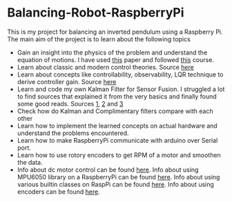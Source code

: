 # Balancing-Robot-RaspberryPi
This is my project for balancing an inverted pendulum using a Raspberry Pi. The main aim of the project is to learn about the following topics
- Gain an insight into the physics of the problem and understand the equation of motions. I have used [this](https://content.sciendo.com/view/journals/meceng/61/2/article-p331.xml) paper and followed [this](https://www.coursera.org/learn/mobile-robot) course. 
- Learn about classic and modern control theories. Source [here](https://www.youtube.com/watch?v=Pi7l8mMjYVE&list=PLMrJAkhIeNNR20Mz-VpzgfQs5zrYi085m)
- Learn about concepts like controllability, observability, LQR technique to derive controller gain. Source [here](https://www.youtube.com/watch?v=Pi7l8mMjYVE&list=PLMrJAkhIeNNR20Mz-VpzgfQs5zrYi085m)
- Learn and code my own Kalman Filter for Sensor Fusion. I struggled a lot to find sources that explained it from the very basics and finally found some good reads. Sources [1](https://home.wlu.edu/~levys/kalman_tutorial/), [2](http://blog.tkjelectronics.dk/2012/09/a-practical-approach-to-kalman-filter-and-how-to-implement-it/) and [3](https://github.com/balzer82/Kalman/blob/master/Kalman-Filter-CV.ipynb?create=1)
- Check how do Kalman and Complimentary filters compare with each other
- Learn how to implement the learned concepts on actual hardware and understand the problems encountered.
- Learn how to make RaspberryPi communicate with arduino over Serial port.
- Learn how to use rotory encoders to get RPM of a motor and smoothen the data.
- Info about dc motor control can be found [here](https://www.bluetin.io/python/gpio-pwm-raspberry-pi-h-bridge-dc-motor-control/). Info about using MPU6050 library on a RaspberryPi can be found [here](https://libraries.io/pypi/mpu6050-raspberrypi). Info about using various builtin classes on RaspPi can be found [here](https://projects.raspberrypi.org/en/projects/physical-computing/16). Info about using encoders can be found [here](https://www.youtube.com/watch?v=oLBYHbLO8W0).

